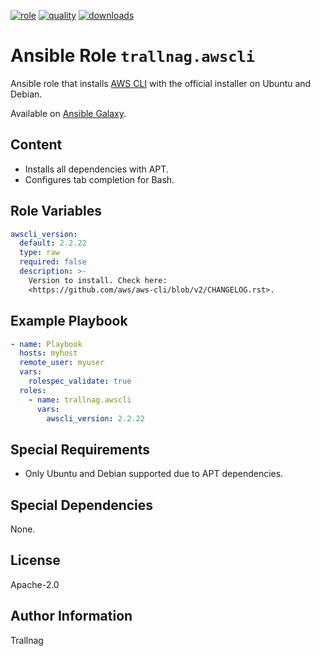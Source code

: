 [![role](https://img.shields.io/ansible/role/55570)](https://galaxy.ansible.com/trallnag/awscli)
[![quality](https://img.shields.io/ansible/quality/55570)](https://galaxy.ansible.com/trallnag/awscli)
[![downloads](https://img.shields.io/ansible/role/d/55570?label=downloads)](https://galaxy.ansible.com/trallnag/awscli)

# Ansible Role `trallnag.awscli`

Ansible role that installs [AWS CLI][awscli] with the official installer on Ubuntu and Debian.

[awscli]: https://docs.aws.amazon.com/cli/latest/userguide/install-cliv2-linux.html

Available on [Ansible Galaxy](https://galaxy.ansible.com/trallnag/awscli).

## Content

* Installs all dependencies with APT.
* Configures tab completion for Bash.

## Role Variables

```yaml
awscli_version:
  default: 2.2.22
  type: raw
  required: false
  description: >-
    Version to install. Check here:
    <https://github.com/aws/aws-cli/blob/v2/CHANGELOG.rst>.
```

## Example Playbook

```yaml
- name: Playbook
  hosts: myhost
  remote_user: myuser
  vars:
    rolespec_validate: true
  roles:
    - name: trallnag.awscli
      vars:
        awscli_version: 2.2.22
```

## Special Requirements

* Only Ubuntu and Debian supported due to APT dependencies.

## Special Dependencies

None.

## License

Apache-2.0

## Author Information

Trallnag
